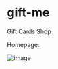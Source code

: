 # gift-me
Gift Cards Shop

Homepage:

![image](https://user-images.githubusercontent.com/39950157/148406245-e9c9a78b-5908-4eea-a942-f69266126448.png)
